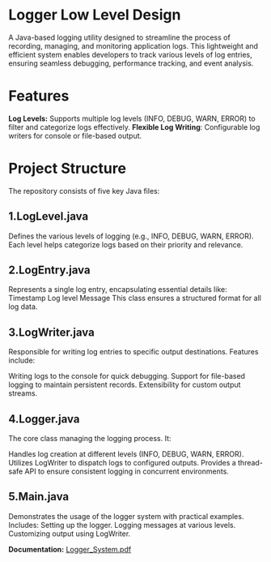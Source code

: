 # Logger Low Level Design
A Java-based logging utility designed to streamline the process of recording, managing, and monitoring application logs. This lightweight and efficient system enables developers to track various levels of log entries, ensuring seamless debugging, performance tracking, and event analysis.

# Features
**Log Levels:** Supports multiple log levels (INFO, DEBUG, WARN, ERROR) to filter and categorize logs effectively.
**Flexible Log Writing**: Configurable log writers for console or file-based output.


# Project Structure
The repository consists of five key Java files:

## 1.LogLevel.java
Defines the various levels of logging (e.g., INFO, DEBUG, WARN, ERROR). Each level helps categorize logs based on their priority and relevance.

## 2.LogEntry.java
Represents a single log entry, encapsulating essential details like:
Timestamp
Log level
Message
This class ensures a structured format for all log data.

## 3.LogWriter.java
Responsible for writing log entries to specific output destinations. Features include:

Writing logs to the console for quick debugging.
Support for file-based logging to maintain persistent records.
Extensibility for custom output streams.

## 4.Logger.java
The core class managing the logging process. It:

Handles log creation at different levels (INFO, DEBUG, WARN, ERROR).
Utilizes LogWriter to dispatch logs to configured outputs.
Provides a thread-safe API to ensure consistent logging in concurrent environments.

## 5.Main.java
Demonstrates the usage of the logger system with practical examples. Includes:
Setting up the logger.
Logging messages at various levels.
Customizing output using LogWriter.

**Documentation:**
[Logger_System.pdf](https://github.com/user-attachments/files/18194957/Logger_System.pdf)
